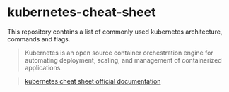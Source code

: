 # kubernetes-cheat-sheet

This repository contains a list of commonly used kubernetes architecture, commands and flags.

> Kubernetes is an open source container orchestration engine for automating deployment, scaling, and management of containerized applications.

> [kubernetes cheat sheet official documentation](https://kubernetes.io/docs/reference/kubectl/cheatsheet/)
